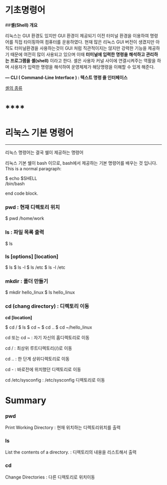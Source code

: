 # 기초명령어

##**셸(Shell) 개요**

리눅스는 GUI 환경도 있지만 GUI 환경이 제공되기 이전 터미널 환경을 이용하여 명령어를 직접 타이핑하여 컴퓨터를 운용하였다. 현재 많은 리눅스 GUI 버전이 생겼지만 아직도 터미널환경을 사용하는것이 GUI 처럼 직관적이지는 않지만 강력한 기능을 제공하기 때문에 여전히 많이 사용되고 있으며 이때 **터미널에 입력한 명령을 해석하고 관리하는 프로그램을 셸(shell)** 이라고 한다. 셸은 사용자 커널 사이에 연결시켜주는 역활을 하며 사용자가 입력한 명령을 해석하여 운영체제가 해당명령을 이해할 수 있게 해준다.

**— CLI ( Command-Line Interface ) : 텍스트 명령 줄 인터페이스**

[셸의 종류](https://www.notion.so/bd23c7911fff40268476460d34464544)

# ****

# **리눅스 기본 명령어**

****

리눅스 명령어는 결국 쉘이 제공하는 명령어

리눅스 기본 쉘이 bash 이므로, bash에서 제공하는 기본 명령어를 배우는 것 입니다.
This is a normal paragraph:   

$ echo $SHELL   
/bin/bash   

end code block.   




### pwd : 현재 디렉토리 위치

$ pwd
/home/work

### ls : 파일 목록 출력

$ ls

### **ls [options] [location]**

$ ls
$ ls -l
$ ls /etc
$ ls -l /etc

### mkdir : 폴더 만들기

$ mkdir hello_linux
$ ls
hello_linux

### cd (chang directory) : 디렉토리 이동

**cd [location]**

$ cd /
$ ls
$ cd ~
$ cd ..
$ cd ~/hello_linux

cd 또는 cd ~ :  자기 자신의 홈디렉토리로 이동

cd / : 최상위 루트디렉토리(/)로 이동

cd ..  :  한 단계 상위디렉토리로 이동

cd - : 바로전에 위치했던 디렉토리로 이동

cd /etc/sysconfig : /etc/sysconfig 디렉토리로 이동

# **Summary**

### **pwd**

Print Working Directory : 현재 위치하는 디렉토리위치를 출력

### **ls**

List the contents of a directory. : 디렉토리의 내용을 리스트해서 출력

### **cd**

Change Directories : 다른 디렉토리로 위치이동
